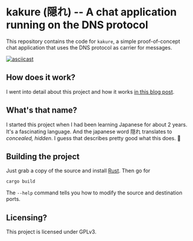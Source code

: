 # kakure (隠れ) -- A chat application running on the DNS protocol

This repository contains the code for `kakure`, a simple proof-of-concept chat application that uses the DNS protocol as carrier for messages.

[![asciicast](https://asciinema.org/a/Ov6HVpkPQDeqebTcOn4B3shO4.svg)](https://asciinema.org/a/Ov6HVpkPQDeqebTcOn4B3shO4)

## How does it work?

I went into detail about this project and how it works [in this blog post](https://dummyco.de/building-a-chat-protocol-on-top-of-dns/).

## What's that name?

I started this project when I had been learning Japanese for about 2 years. It's a fascinating language. And the japanese word 隠れ translates to _concealed, hidden_. I guess that describes pretty good what this does. :shrug:

## Building the project

Just grab a copy of the source and install [Rust](https://rustup.rs). Then go for
```bash
cargo build
```

The `--help` command tells you how to modify the source and destination ports.

## Licensing?

This project is licensed under GPLv3.

